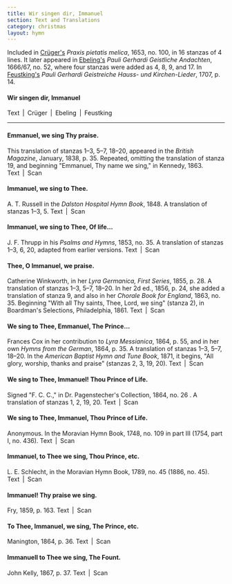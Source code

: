 ```yaml
---
title: Wir singen dir, Immanuel
section: Text and Translations
category: christmas
layout: hymn
---
```


Included in [Crüger's](/authors/crüger) *Praxis pietatis melica*, 1653, no. 100, in 16 stanzas of 4 lines. It later appeared in [Ebeling's](/authors/ebeling) *Pauli Gerhardi Geistliche Andachten*, 1666/67, no. 52, where four stanzas were added as 4, 8, 9, and 17. In [Feustking's](/authors/feustking) *Pauli Gerhardi Geistreiche Hauss- und Kirchen-Lieder*, 1707, p. 14.

#### Wir singen dir, Immanuel

Text \| Crüger \| Ebeling \| Feustking  

---

#### Emmanuel, we sing Thy praise.

This translation of stanzas 1–3, 5–7, 18–20, appeared in the *British Magazine*, January, 1838, p. 35. Repeated, omitting the translation of stanza 19, and beginning "Emmanuel, Thy name we sing," in Kennedy, 1863. Text \| Scan

#### Immanuel, we sing to Thee.

A. T. Russell in the *Dalston Hospital Hymn Book*, 1848. A translation of stanzas 1–3, 5. Text \| Scan

#### Immanuel, we sing to Thee, Of life…

J. F. Thrupp in his *Psalms and Hymns*, 1853, no. 35. A translation of stanzas 1–3, 6, 20, adapted from earlier versions. Text \| Scan

#### Thee, O Immanuel, we praise.

Catherine Winkworth, in her *Lyra Germanica, First Series*, 1855, p. 28. A translation of stanzas 1–3, 5–7, 18–20. In her 2d ed., 1856, p. 24, she added a translation of stanza 9, and also in her *Chorale Book for England*, 1863, no. 35. Beginning "With all Thy saints, Thee, Lord, we sing" (stanza 2), in Boardman's Selections, Philadelphia, 1861. Text \| Scan

#### We sing to Thee, Emmanuel, The Prince…

Frances Cox in her contribution to *Lyra Messianica*, 1864, p. 55, and in her own *Hymns from the German*, 1864, p. 35. A translation of stanzas 1–3, 5–7, 18–20. In the *American Baptist Hymn and Tune Book*, 1871, it begins, "All glory, worship, thanks and praise" (stanzas 2, 3, 19, 20). Text \| Scan

#### We sing to Thee, Immanuel! Thou Prince of Life.

Signed "F. C. C.," in Dr. Pagenstecher's Collection, 1864, no. 26 . A translation of stanzas 1, 2, 19, 20. Text \| Scan

#### We sing to Thee, Immanuel, Thou Prince of Life.

Anonymous. In the Moravian Hymn Book, 1748, no. 109 in part III (1754, part I, no. 436). Text \| Scan

#### Immanuel, to Thee we sing, Thou Prince, etc.

L. E. Schlecht, in the Moravian Hymn Book, 1789, no. 45 (1886, no. 45). Text \| Scan

#### Immanuel! Thy praise we sing.

Fry, 1859, p. 163. Text \| Scan

#### To Thee, Immanuel, we sing, The Prince, etc.

Manington, 1864, p. 36. Text \| Scan

#### Immanuell to Thee we sing, The Fount.

John Kelly, 1867, p. 37. Text \| Scan

